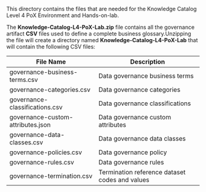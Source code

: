 This directory contains the files that are needed for the Knowledge Catalog Level 4 PoX Environment and Hands-on-lab.

The **Knowledge-Catalog-L4-PoX-Lab.zip** file contains all the governance artifact **CSV** files used to define a complete business glossary.Unzipping the file will create a directory named **Knowledge-Catalog-L4-PoX-Lab** that will contain the following CSV files:

|File Name                            |Description                                      |
|-------------------------------------|-------------------------------------------------|
|governance-business-terms.csv        |Data governance business terms                   |
|governance-categories.csv            |Data governance categories                       |
|governance-classifications.csv       |Data governance classifications                  |
|governance-custom-attributes.json    |Data governance custom attributes                |
|governance-data-classes.csv          |Data governance data classes                     |
|governance-policies.csv              |Data governance policy                           |
|governance-rules.csv                 |Data governance rules                            |
|governance-termination.csv           |Termination reference dataset codes and values   |

